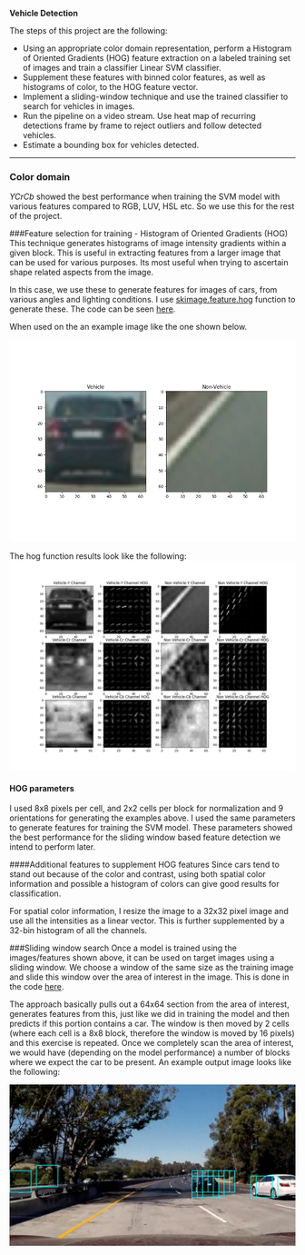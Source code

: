 
**Vehicle Detection**

The steps of this project are the following:

* Using an appropriate color domain representation, perform a Histogram of Oriented Gradients (HOG) feature extraction on a labeled training set of images and train a classifier Linear SVM classifier.
* Supplement these features with binned color features, as well as histograms of color, to the HOG feature vector. 
* Implement a sliding-window technique and use the trained classifier to search for vehicles in images.
* Run the pipeline on a video stream. Use heat map of recurring detections frame by frame to reject outliers and follow detected vehicles.
* Estimate a bounding box for vehicles detected.

---
### Color domain
_YCrCb_ showed the best performance when training the SVM model with various features compared to RGB, LUV, HSL etc. So we use this for the rest of the project.

###Feature selection for training - Histogram of Oriented Gradients (HOG)
This technique generates histograms of image intensity gradients within a given block. This is useful in extracting features from a larger image that can be used for various purposes. Its most useful when trying to ascertain shape related aspects from the image.

In this case, we use these to generate features for images of cars, from various angles and lighting conditions. I use [skimage.feature.hog](http://scikit-image.org/docs/0.11.x/api/skimage.feature.html#skimage.feature.hog) function to generate these.
The code can be seen [here](./src/main/python/utils.py#L17:L35).

When used on the an example image like the one shown below.

![Car, Not Car](./examples/car_not_car.png)

The hog function results look like the following:
![HOG Features and YCrCb transformation](./examples/hog_features.png)

#### HOG parameters
I used 8x8 pixels per cell, and 2x2 cells per block for normalization and 9 orientations for generating the examples above. I used the same parameters to generate features for training the SVM model.
These parameters showed the best performance for the sliding window based feature detection we intend to perform later.

####Additional features to supplement HOG features
Since cars tend to stand out because of the color and contrast, using both spatial color information and possible a histogram of colors can give good results for classification.

For spatial color information, I resize the image to a 32x32 pixel image and use all the intensities as a linear vector. This is further supplemented by a 32-bin histogram of all the channels.

###Sliding window search
Once a model is trained using the images/features shown above, it can be used on target images using a sliding window. We choose a window of
the same size as the training image and slide this window over the area of interest in the image. This is done in the code
[here](./src/main/python/utils.py#L129:L194).

The approach basically pulls out a 64x64 section from the area of interest, generates features from this, just like we did in training
the model and then predicts if this portion contains a car. The window is then moved by 2 cells (where each cell is a 8x8 block, therefore
the window is moved by 16 pixels) and this exercise is repeated. Once we completely scan the area of interest, we would have (depending on
the model performance) a number of blocks where we expect the car to be present. An example output image looks like the following:

![Sliding window](./examples/sliding_window.jpg)

